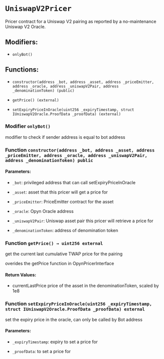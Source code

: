 # `UniswapV2Pricer`

Pricer contract for a Uniswap V2 pairing as reported by a no-maintenance Uniswap V2 Oracle.

## Modifiers:

- `onlyBot()`

## Functions:

- `constructor(address _bot, address _asset, address _priceEmitter, address _oracle, address _uniswapV2Pair, address _denominationToken) (public)`

- `getPrice() (external)`

- `setExpiryPriceInOracle(uint256 _expiryTimestamp, struct IUniswapV2Oracle.ProofData _proofData) (external)`

### Modifier `onlyBot()`

modifier to check if sender address is equal to bot address

### Function `constructor(address _bot, address _asset, address _priceEmitter, address _oracle, address _uniswapV2Pair, address _denominationToken) public`

#### Parameters:

- `_bot`: privileged address that can call setExpiryPriceInOracle

- `_asset`: asset that this pricer will get a price for

- `_priceEmitter`: PriceEmitter contract for the asset

- `_oracle`: Opyn Oracle address

- `_uniswapV2Pair`: Uniswap asset pair this pricer will retrieve a price for

- `_denominationToken`: address of denomination token

### Function `getPrice() → uint256 external`

get the current last cumulative TWAP price for the pairing

overides the getPrice function in OpynPricerInterface

#### Return Values:

- currentLastPrice price of the asset in the denominationToken, scaled by 1e8

### Function `setExpiryPriceInOracle(uint256 _expiryTimestamp, struct IUniswapV2Oracle.ProofData _proofData) external`

set the expiry price in the oracle, can only be called by Bot address

#### Parameters:

- `_expiryTimestamp`: expiry to set a price for

- `_proofData`: to set a price for
